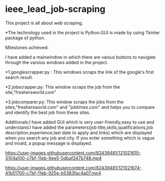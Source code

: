 # ieee_lead_job-scraping
This project is all about web scraping.

*The technology used in the project is Python.GUI is made by using Tkinter package of python.


Milestones achieved:

I have added a mainwindow in which there are vaious buttons to navigate through the varoius windows added in the project.

*1.googlescrapper.py : This windows scraps the link of the google's first search result.

*2.jobscrapper.py: This window scraps the job from the site,"freshersworld.com"

*3.jobcomparer.py: This window scraps the jobs from the sites,"freshersworld.com" and "jobtimes.com" and helps you to compare and identify the best job from these sites.

Additionals:I have added GUI which is very user-friendly,easy to use and understand.I have added the parameters(job title,skills,qualifications,job description,experience,last date to apply and links) which are displayed when you search any job and city. If you enter something which is vague and invald, a popup message is displayed.




https://user-images.githubusercontent.com/82439481/121021615-3104a100-c7bf-11eb-9ee5-5dbaf247b748.mp4


https://user-images.githubusercontent.com/82439481/121021674-41b51700-c7bf-11eb-925e-b5383fac4a07.mp4



